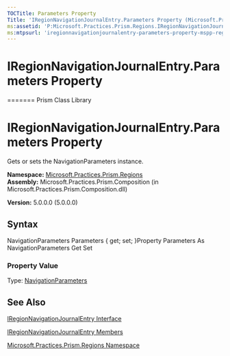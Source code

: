 ```yaml
---
TOCTitle: Parameters Property
Title: 'IRegionNavigationJournalEntry.Parameters Property (Microsoft.Practices.Prism.Regions)'
ms:assetid: 'P:Microsoft.Practices.Prism.Regions.IRegionNavigationJournalEntry.Parameters'
ms:mtpsurl: 'iregionnavigationjournalentry-parameters-property-mspp-regions.md'
---
```


# IRegionNavigationJournalEntry.Parameters Property
=======
Prism Class Library

IRegionNavigationJournalEntry.Parameters Property
=====================================================

Gets or sets the NavigationParameters instance.

**Namespace:** [Microsoft.Practices.Prism.Regions](https://msdn.microsoft.com/library/microsoft.practices.prism.regions)
**Assembly:** Microsoft.Practices.Prism.Composition (in Microsoft.Practices.Prism.Composition.dll)

**Version:** 5.0.0.0 (5.0.0.0)

## Syntax


NavigationParameters Parameters { get; set; }Property Parameters As NavigationParameters Get Set
### Property Value

Type: [NavigationParameters](https://msdn.microsoft.com/library/microsoft.practices.prism.regions.navigationparameters)

See Also
--------


[IRegionNavigationJournalEntry Interface](https://msdn.microsoft.com/library/microsoft.practices.prism.regions.iregionnavigationjournalentry)

[IRegionNavigationJournalEntry Members](https://msdn.microsoft.com/allmembers.t:microsoft.practices.prism.regions.iregionnavigationjournalentry)

[Microsoft.Practices.Prism.Regions Namespace](https://msdn.microsoft.com/library/microsoft.practices.prism.regions)

